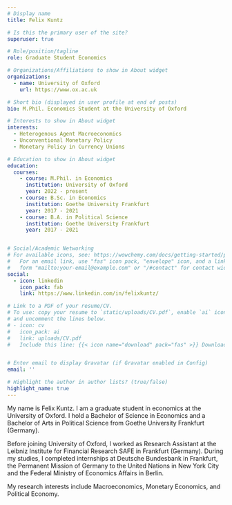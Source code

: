 ```yaml
---
# Display name
title: Felix Kuntz

# Is this the primary user of the site?
superuser: true

# Role/position/tagline
role: Graduate Student Economics

# Organizations/Affiliations to show in About widget
organizations:
  - name: University of Oxford
    url: https://www.ox.ac.uk

# Short bio (displayed in user profile at end of posts)
bio: M.Phil. Economics Student at the University of Oxford

# Interests to show in About widget
interests:
  - Heterogenous Agent Macroeconomics
  - Unconventional Monetary Policy
  - Monetary Policy in Currency Unions

# Education to show in About widget
education:
  courses:
    - course: M.Phil. in Economics
      institution: University of Oxford
      year: 2022 - present
    - course: B.Sc. in Economics
      institution: Goethe University Frankfurt
      year: 2017 - 2021
    - course: B.A. in Political Science
      institution: Goethe University Frankfurt
      year: 2017 - 2021


# Social/Academic Networking
# For available icons, see: https://wowchemy.com/docs/getting-started/page-builder/#icons
#   For an email link, use "fas" icon pack, "envelope" icon, and a link in the
#   form "mailto:your-email@example.com" or "/#contact" for contact widget.
social:
  - icon: linkedin
    icon_pack: fab
    link: https://www.linkedin.com/in/felixkuntz/

# Link to a PDF of your resume/CV.
# To use: copy your resume to `static/uploads/CV.pdf`, enable `ai` icons in `params.toml`,
# and uncomment the lines below.
# - icon: cv
#   icon_pack: ai
#   link: uploads/CV.pdf
#   Include this line: {{< icon name="download" pack="fas" >}} Download my {{< staticref "uploads/CV.pdf" "newtab" >}}CV{{< /staticref >}}.


# Enter email to display Gravatar (if Gravatar enabled in Config)
email: ''

# Highlight the author in author lists? (true/false)
highlight_name: true
---
```


My name is Felix Kuntz. I am a graduate student in economics at the University of Oxford. I hold a Bachelor of Science in Economics and a Bachelor of Arts in Political Science from Goethe University Frankfurt (Germany). 

Before joining University of Oxford, I worked as Research Assistant at the Leibniz Institute for Financial Research SAFE in Frankfurt (Germany). During my studies, I completed internships at Deutsche Bundesbank in Frankfurt, the Permanent Mission of Germany to the United Nations in New York City and the Federal Ministry of Economics Affairs in Berlin.

My research interests include Macroeconomics, Monetary Economics, and Political Economy. 

&nbsp;